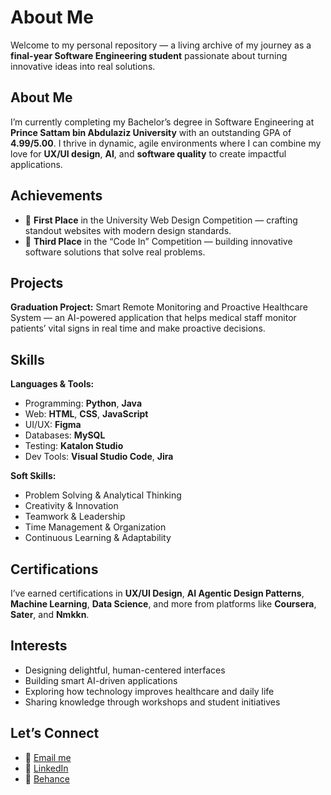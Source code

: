# About Me

Welcome to my personal repository — a living archive of my journey as a **final-year Software Engineering student** passionate about turning innovative ideas into real solutions.

##  About Me

I’m currently completing my Bachelor’s degree in Software Engineering at **Prince Sattam bin Abdulaziz University** with an outstanding GPA of **4.99/5.00**. I thrive in dynamic, agile environments where I can combine my love for **UX/UI design**, **AI**, and **software quality** to create impactful applications.

##  Achievements

* 🥇 **First Place** in the University Web Design Competition — crafting standout websites with modern design standards.
* 🥉 **Third Place** in the “Code In” Competition — building innovative software solutions that solve real problems.

##  Projects

**Graduation Project:** Smart Remote Monitoring and Proactive Healthcare System — an AI-powered application that helps medical staff monitor patients’ vital signs in real time and make proactive decisions.

##  Skills

**Languages & Tools:**

* Programming: **Python**, **Java**
* Web: **HTML**, **CSS**, **JavaScript**
* UI/UX: **Figma**
* Databases: **MySQL**
* Testing: **Katalon Studio**
* Dev Tools: **Visual Studio Code**, **Jira**

**Soft Skills:**

* Problem Solving & Analytical Thinking
* Creativity & Innovation
* Teamwork & Leadership
* Time Management & Organization
* Continuous Learning & Adaptability

##  Certifications

I’ve earned certifications in **UX/UI Design**, **AI Agentic Design Patterns**, **Machine Learning**, **Data Science**, and more from platforms like **Coursera**, **Sater**, and **Nmkkn**.

##  Interests

* Designing delightful, human-centered interfaces
* Building smart AI-driven applications
* Exploring how technology improves healthcare and daily life
* Sharing knowledge through workshops and student initiatives

##  Let’s Connect

* 📧 [Email me](d.r.abolehia@gmail.com)
* 💼 [LinkedIn](https://www.linkedin.com/in/dimarafat)
* 🎨 [Behance](https://www.behance.net/dimaabolehia)

